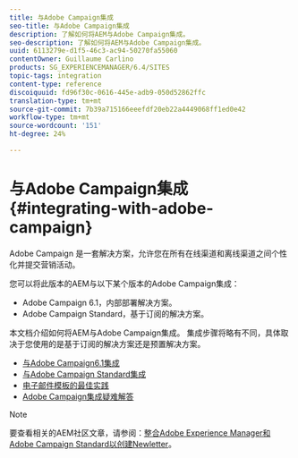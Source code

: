 ```yaml
---
title: 与Adobe Campaign集成
seo-title: 与Adobe Campaign集成
description: 了解如何将AEM与Adobe Campaign集成。
seo-description: 了解如何将AEM与Adobe Campaign集成。
uuid: 6113279e-d1f5-46c3-ac94-50270fa55060
contentOwner: Guillaume Carlino
products: SG_EXPERIENCEMANAGER/6.4/SITES
topic-tags: integration
content-type: reference
discoiquuid: fd96f30c-0616-445e-adb9-050d52862ffc
translation-type: tm+mt
source-git-commit: 7b39a715166eeefdf20eb22a4449068ff1ed0e42
workflow-type: tm+mt
source-wordcount: '151'
ht-degree: 24%

---
```



# 与Adobe Campaign集成{#integrating-with-adobe-campaign}

Adobe Campaign 是一套解决方案，允许您在所有在线渠道和离线渠道之间个性化并提交营销活动。

您可以将此版本的AEM与以下某个版本的Adobe Campaign集成：

* Adobe Campaign 6.1，内部部署解决方案。
* Adobe Campaign Standard，基于订阅的解决方案。

本文档介绍如何将AEM与Adobe Campaign集成。 集成步骤将略有不同，具体取决于您使用的是基于订阅的解决方案还是预置解决方案。

* [与Adobe Campaign6.1集成](/help/sites-administering/campaignonpremise.md)
* [与Adobe Campaign Standard集成](/help/sites-administering/campaignstandard.md)
* [电子邮件模板的最佳实践](/help/sites-administering/best-practices-for-email-templates.md)
* [Adobe Campaign集成疑难解答](/help/sites-administering/troubleshooting-campaignintegration.md)

>[!NOTE]
>
>要查看相关的AEM社区文章，请参阅：[整合Adobe Experience Manager和Adobe Campaign Standard以创建Newletter](https://helpx.adobe.com/experience-manager/using/aem_campaign.html)。

